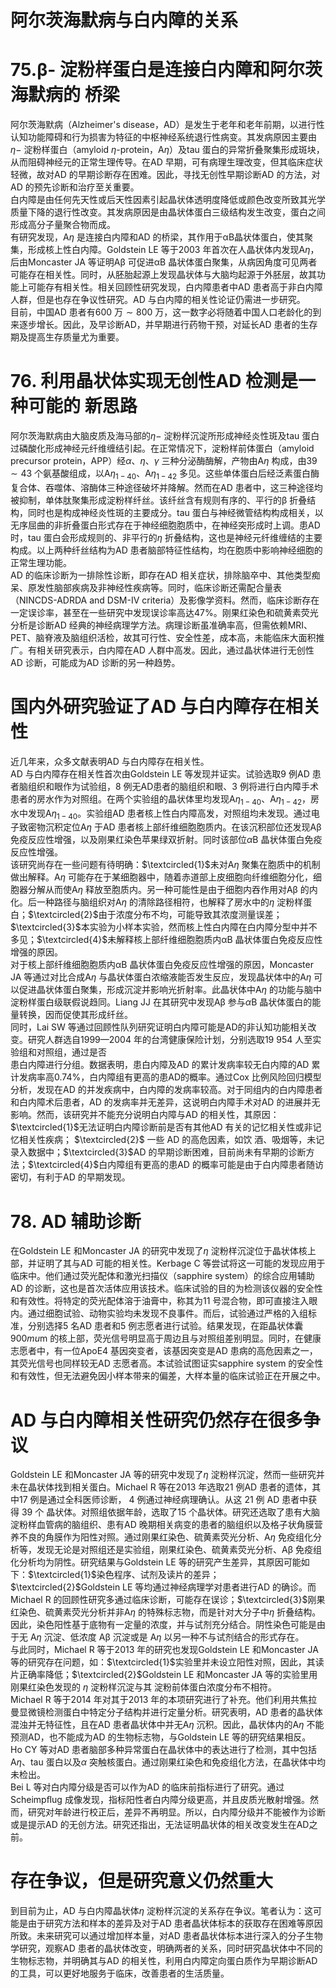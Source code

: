 # 阿尔茨海默病与白内障的关系  
# 75.β- 淀粉样蛋白是连接白内障和阿尔茨海默病的 桥梁  
阿尔茨海默病（Alzheimer's disease，AD）是发生于老年和老年前期，以进行性认知功能障碍和行为损害为特征的中枢神经系统退行性病变。其发病原因主要由$\eta-$ 淀粉样蛋白（amyloid $\eta$-protein，$\mathrm{A}\eta$）及tau 蛋白的异常折叠聚集形成斑块，从而阻碍神经元的正常生理传导。在AD 早期，可有病理生理改变，但其临床症状轻微，故对AD 的早期诊断存在困难。因此，寻找无创性早期诊断AD 的方法，对AD 的预先诊断和治疗至关重要。  
白内障是由任何先天性或后天性因素引起晶状体透明度降低或颜色改变所致其光学质量下降的退行性改变。其发病原因是由晶状体蛋白三级结构发生改变，蛋白之间形成高分子量聚合物而成。  
有研究发现，$\mathrm{A}\eta$ 是连接白内障和AD 的桥梁，其作用于αB晶状体蛋白，使其聚集，形成核上性白内障。Goldstein LE 等于2003 年首次在人晶状体内发现$\mathrm{A}\eta$，后由Moncaster JA 等证明Aβ 可促进αB 晶状体蛋白聚集，从病因角度可见两者可能存在相关性。同时，从胚胎起源上发现晶状体与大脑均起源于外胚层，故其功能上可能存有相关性。相关回顾性研究发现，白内障患者中AD 患者高于非白内障人群，但是也存在争议性研究。AD 与白内障的相关性论证仍需进一步研究。  
目前，中国AD 患者有600 万$\sim800$ 万，这一数字必将随着中国人口老龄化的到来逐步增长。因此，及早诊断AD，并早期进行药物干预，对延长AD 患者的生存期及提高生存质量尤为重要。  
# 76. 利用晶状体实现无创性AD 检测是一种可能的 新思路  
阿尔茨海默病由大脑皮质及海马部的$\eta-$ 淀粉样沉淀所形成神经炎性斑及tau 蛋白过磷酸化形成神经元纤维缠结引起。在正常情况下，淀粉样前体蛋白（amyloid precursor protein，APP）经$\alpha$、$\eta$、$\gamma$ 三种分泌酶酶解，产物由$\mathrm{A}\eta$ 构成，由$39\sim43$ 个氨基酸组成，以$\mathrm{A}\eta_{1-40}$、$\mathrm{A}\eta_{1-42}$ 多见。这些单体蛋白后经泛素蛋白酶复合体、吞噬体、溶酶体三种途径破坏并降解。然而在AD 患者中，这三种途径均被抑制，单体肽聚集形成淀粉样纤丝。该纤丝含有规则有序的、平行的β 折叠结构，同时也是构成神经炎性斑的主要成分。tau 蛋白与神经微管结构构成相关，以无序屈曲的非折叠蛋白形式存在于神经细胞胞质中，在神经突形成时上调。患AD 时，tau 蛋白会形成规则的、非平行的$\eta$ 折叠结构，这也是神经元纤维缠结的主要构成。以上两种纤丝结构为AD 患者脑部特征性结构，均在胞质中影响神经细胞的正常生理功能。  
AD 的临床诊断为一排除性诊断，即存在AD 相关症状，排除脑卒中、其他类型痴呆、原发性脑部疾病及非神经性疾病等。同时，临床诊断还需配合量表（NINCDS-ADRDA and DSM-IV criteria）及影像学资料。然而，临床诊断存在一定误诊率，甚至在一些研究中发现误诊率高达$47\%$。刚果红染色和硫黄素荧光分析是诊断AD 经典的神经病理学方法。病理诊断虽准确率高，但需依赖MRI、PET、脑脊液及脑组织活检，故其可行性、安全性差，成本高，未能临床大面积推广。有相关研究表示，白内障在AD 人群中高发。因此，通过晶状体进行无创性AD 诊断，可能成为AD 诊断的另一种趋势。  
#  国内外研究验证了AD 与白内障存在相关性  
近几年来，众多文献表明AD 与白内障存在相关性。  
AD 与白内障存在相关性首次由Goldstein LE 等发现并证实。试验选取9 例AD 患者脑组织和眼作为试验组，8 例无AD患者的脑组织和眼、3 例将进行白内障手术患者的房水作为对照组。在两个实验组的晶状体里均发现$\mathrm{A}\eta_{1-40}$、$\mathrm{A}\eta_{1-42}$，房水中发现$\mathrm{A}\eta_{1-40}$。实验组AD 患者核上性白内障高发，对照组均未发现。通过电子致密物沉积定位$\mathrm{A}\eta$ 于AD 患者核上部纤维细胞胞质内。在该沉积部位还发现Aβ 免疫反应性增强，以及刚果红染色苹果绿双折射。同时该部位$\alpha\mathrm{B}$ 晶状体蛋白免疫反应性增强。  
该研究尚存在一些问题有待明确：$\textcircled{1}$未对$\mathrm{A}\eta$ 聚集在胞质中的机制做出解释。$\mathrm{A}\eta$ 可能存在于某细胞器中，随着赤道部上皮细胞向纤维细胞分化，细胞器分解从而使$\mathrm{A}\eta$ 释放至胞质内。另一种可能性是由于细胞内吞作用对Aβ 的内化。后一种路径与脑组织对$\mathrm{A}\eta$ 的清除路径相符，也解释了房水中的$\eta$ 淀粉样蛋白；$\textcircled{2}$由于浓度分布不均，可能导致其浓度测量误差；$\textcircled{3}$本实验为小样本实验，然而核上性白内障在白内障分型中并不多见；$\textcircled{4}$未解释核上部纤维细胞胞质内αB 晶状体蛋白免疫反应性增强的原因。  
对于核上部纤维细胞胞质内αB 晶状体蛋白免疫反应性增强的原因，Moncaster JA 等通过对比合成$\mathrm{A}\eta$ 与晶状体蛋白浓缩液能否发生反应，发现晶状体中的$\mathrm{A}\eta$ 可以促进晶状体蛋白聚集，形成沉淀并影响光折射率。此晶状体中$\mathrm{A}\eta$ 的功能与脑中淀粉样蛋白级联假说趋同。Liang JJ 在其研究中发现Aβ 参与$\alpha\mathrm{B}$ 晶状体蛋白的能量转换，因而促使其形成纤丝。  
同时，Lai SW 等通过回顾性队列研究证明白内障可能是AD的非认知功能相关改变。研究人群选自1999—2004 年的台湾健康保险计划，分别选取19 954 人至实验组和对照组，通过是否  
患白内障进行分组。数据表明，患白内障及AD 的累计发病率较无白内障的AD 累计发病率高$0.74\%$，白内障组有更高的患AD的概率。通过Cox 比例风险回归模型分析，发现在AD 的并发疾病中，白内障的发病率较高。对于同组内的白内障患者和白内障术后患者，AD 的发病率并无差异，这说明白内障手术对AD 的进展并无影响。然而，该研究并不能充分说明白内障与AD 的相关性，其原因：$\textcircled{1}$无法证明白内障诊断前是否有其他AD 有关的记忆相关性或非记忆相关性疾病； $\textcircled{2}$ 一些 AD  的高危因素，如饮 酒、吸烟等，未记录入数据中；$\textcircled{3}$AD 的早期诊断困难，目前尚未有早期的诊断方法；$\textcircled{4}$白内障组有更高的患AD 的概率可能是由于白内障患者随访密切，有利于AD 的早期发现。  
# 78.   AD 辅助诊断  
在Goldstein LE 和Moncaster JA 的研究中发现了$\eta$ 淀粉样沉淀位于晶状体核上部，并证明了其与AD 可能的相关性。Kerbage C 等尝试将这一可能的发现应用于临床中。他们通过荧光配体和激光扫描仪（sapphire system）的综合应用辅助AD 的诊断，这也是首次活体应用该技术。临床试验的目的为检测该仪器的安全性和有效性。将特定的荧光配体溶于油膏中，称其为11 号混合物，即可直接注入眼内。通过细胞试验、动物实验均未发现不良事件。而后，试验通过严格的入组标准，分别选择5 名AD 患者和5 例志愿者进行试验。结果发现，在距晶状体囊$900mu\mathrm{m}$ 的核上部，荧光信号明显高于周边且与对照组差别明显。同时，在健康志愿者中，有一位ApoE4 基因突变者，该基因突变是AD 患病的高危因素之一，其荧光信号也同样较无AD 志愿者高。本试验试图证实sapphire system 的安全性和有效性，但无法避免因小样本带来的偏差，大样本量的临床试验正在开展之中。  
# AD 与白内障相关性研究仍然存在很多争议  
Goldstein LE 和Moncaster JA 等的研究中发现了$\eta$ 淀粉样沉淀，然而一些研究并未在晶状体找到相关蛋白。Michael R 等在2013 年选取21 例AD 患者的遗体，其中17 例是通过全科医师诊断， 4  例通过神经病理确认。从这 21  例 AD  患者中获得 39  个 晶状体。对照组依据年龄，选取了15 个晶状体。研究还选取了患有大脑淀粉样血管病的脑组织、患有AD 晚期相关病变的患者的脑组织以及格子状角膜营养不良的角膜作为阳性对照。通过刚果红染色、硫黄素荧光分析、$\mathrm{A}\eta$ 免疫组化分析等，发现无论是对照组还是实验组，刚果红染色、硫黄素荧光分析、Aβ 免疫组化分析均为阴性。研究结果与Goldstein LE 等的研究产生差异，其原因可能如下：$\textcircled{1}$染色程序、试剂及读片的差异；$\textcircled{2}$Goldstein LE 等均通过神经病理学对患者进行AD 的确诊。而Michael R 的回顾性研究多通过临床诊断，可能存在误诊；$\textcircled{3}$刚果红染色、硫黄素荧光分析并非$\mathrm{A}\eta$ 的特殊标志物，而是针对大分子中$\eta$ 折叠结构。因此，染色阳性基于底物有一定量的浓度，并与试剂充分结合。阴性染色可能是由于无 $\mathrm{A}\eta$  沉淀、低浓度 Aβ  沉淀或是 $\mathrm{A}\eta$ 以另一种不与试剂结合的形式存在。  
与此同时，Michael R 等于2013 年的研究也发现Goldstein LE 和Moncaster JA 等的研究存在问题，如：$\textcircled{1}$实验里并未设立阳性对照，因此，其读片正确率降低；$\textcircled{2}$Goldstein LE 和Moncaster JA  等的实验里用刚果红染色发现的 $\eta$  淀粉样沉淀与其 淀粉前体蛋白浓度分布不相符。  
Michael R 等于2014 年对其于2013 年的本项研究进行了补充。他们利用共焦拉曼显微镜检测蛋白中特定分子结构并进行定量分析。研究表明，AD 患者的晶状体混浊并无特征性，且在AD 患者晶状体中并无$\mathrm{A}\eta$ 沉积。因此，晶状体内的$\mathrm{A}\eta$ 不能预测AD，也不能成为AD 的生物标志物，与Goldstein LE 等的研究结果相反。  
Ho CY 等对AD 患者脑部多种异常蛋白在晶状体中的表达进行了检测，其中包括$\mathrm{A}\eta$、tau 蛋白以及$\alpha$ 突触核蛋白。通过刚果红染色和免疫组化方法，在晶状体中均未检出。  
Bei L 等对白内障分级是否可以作为AD 的临床前指标进行了研究。通过Scheimpﬂug 成像发现，指标阳性者白内障分级更高，并且皮质光散射增强。然而，研究对年龄进行校正后，差异不再明显。所以，白内障分级并不能被作为诊断或是提示AD 的无创方法。研究还指出，无法证明晶状体的相关改变发生在AD之前。  
#  存在争议，但是研究意义仍然重大  
到目前为止，AD 与白内障晶状体$\eta$ 淀粉样沉淀的关系存在争议。笔者认为：这可能是由于研究方法和样本的差异及对于AD 患者晶状体标本的获取存在困难等原因所致。未来研究可以通过增加样本量，对AD 患者晶状体标本进行深入的分子生物学研究，观察AD 患者的晶状体改变，明确两者的关系，同时研究晶状体中不同的生物标志物，并明确其与AD 的相关性，利用白内障定向蛋白质作为早期诊断AD 的工具，可以更好地服务于临床，改善患者的生活质量。  
